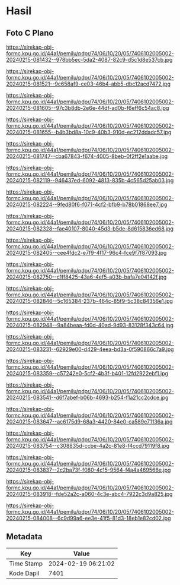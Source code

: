 # Hasil

## Foto C Plano

https://sirekap-obj-formc.kpu.go.id/44a1/pemilu/pdpr/74/06/10/20/05/7406102005002-20240215-081432--978bb5ec-5da2-4087-82c9-d5c1d8e537cb.jpg

https://sirekap-obj-formc.kpu.go.id/44a1/pemilu/pdpr/74/06/10/20/05/7406102005002-20240215-081521--9c658af9-ce03-46b4-abb5-dbc12acd7472.jpg

https://sirekap-obj-formc.kpu.go.id/44a1/pemilu/pdpr/74/06/10/20/05/7406102005002-20240215-081605--97c3b8db-2e6e-44df-ad0b-f6eff6c54ac8.jpg

https://sirekap-obj-formc.kpu.go.id/44a1/pemilu/pdpr/74/06/10/20/05/7406102005002-20240215-081655--b4b3bd8a-10c9-40b3-910d-ec212ddadc57.jpg

https://sirekap-obj-formc.kpu.go.id/44a1/pemilu/pdpr/74/06/10/20/05/7406102005002-20240215-081747--cba67843-f674-4005-8beb-0f2ff2e1aabe.jpg

https://sirekap-obj-formc.kpu.go.id/44a1/pemilu/pdpr/74/06/10/20/05/7406102005002-20240215-082119--946437ed-6092-4813-835b-4c565d25ab03.jpg

https://sirekap-obj-formc.kpu.go.id/44a1/pemilu/pdpr/74/06/10/20/05/7406102005002-20240215-082224--9fed80f6-f071-4cf2-bfb9-b78b01868ee7.jpg

https://sirekap-obj-formc.kpu.go.id/44a1/pemilu/pdpr/74/06/10/20/05/7406102005002-20240215-082328--fae40107-8040-45d3-b5de-8d615836ed68.jpg

https://sirekap-obj-formc.kpu.go.id/44a1/pemilu/pdpr/74/06/10/20/05/7406102005002-20240215-082405--cee4fdc2-e7f9-4f17-96c4-fce9f7f87093.jpg

https://sirekap-obj-formc.kpu.go.id/44a1/pemilu/pdpr/74/06/10/20/05/7406102005002-20240215-082750--c1ff8425-43a6-4ef5-a03b-bafa7e04142f.jpg

https://sirekap-obj-formc.kpu.go.id/44a1/pemilu/pdpr/74/06/10/20/05/7406102005002-20240215-082846--5c165384-237b-464c-85f9-5c38c84356e1.jpg

https://sirekap-obj-formc.kpu.go.id/44a1/pemilu/pdpr/74/06/10/20/05/7406102005002-20240215-082948--9a84beaa-fd0d-40ad-9d93-83128f343c64.jpg

https://sirekap-obj-formc.kpu.go.id/44a1/pemilu/pdpr/74/06/10/20/05/7406102005002-20240215-083231--62929e00-d429-4eea-bd3a-0f590866c7a9.jpg

https://sirekap-obj-formc.kpu.go.id/44a1/pemilu/pdpr/74/06/10/20/05/7406102005002-20240215-083359--c57242e0-5cf2-4b3f-b401-12fd2922ebf1.jpg

https://sirekap-obj-formc.kpu.go.id/44a1/pemilu/pdpr/74/06/10/20/05/7406102005002-20240215-083541--d6f7abef-b06b-4693-b254-f1a21cc2cdce.jpg

https://sirekap-obj-formc.kpu.go.id/44a1/pemilu/pdpr/74/06/10/20/05/7406102005002-20240215-083647--ac6175d9-68a3-4420-84e0-ca589e71136a.jpg

https://sirekap-obj-formc.kpu.go.id/44a1/pemilu/pdpr/74/06/10/20/05/7406102005002-20240215-083754--c308835d-ccbe-4a2c-81e8-f4ccd79119f8.jpg

https://sirekap-obj-formc.kpu.go.id/44a1/pemilu/pdpr/74/06/10/20/05/7406102005002-20240215-083837--2c2ba73f-f080-4c15-9564-f4a4a469566e.jpg

https://sirekap-obj-formc.kpu.go.id/44a1/pemilu/pdpr/74/06/10/20/05/7406102005002-20240215-083918--fde52a2c-a060-4c3e-abc4-7922c3d9a825.jpg

https://sirekap-obj-formc.kpu.go.id/44a1/pemilu/pdpr/74/06/10/20/05/7406102005002-20240215-084008--6c9d99a6-ee3e-41f5-81d3-18eb1e82cd02.jpg


## Metadata

| Key        | Value               |
| ---------- | ------------------- |
| Time Stamp | 2024-02-19 06:21:02 |
| Kode Dapil | 7401                |



